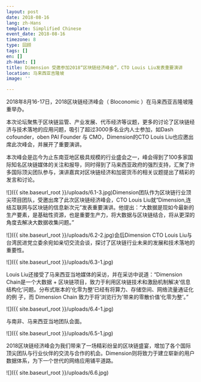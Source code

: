 ```yaml
---
layout: post
date: 2018-08-16
lang: zh-Hans
template: Simplified Chinese
event_date: 2018-08-16
timezone: 8
type: 回顾
tags: []
en: []
zh-Hant: []
title: Dimension 受邀参加2018“区块链经济峰会”，CTO Louis Liu发表重要演讲
location: 马来西亚吉隆坡
image: ''

---
```

2018年8月16-17日，2018区块链经济峰会（ Bloconomic ）在马来西亚吉隆坡隆重举办。

本次论坛聚焦于区块链监管、产业发展、代币经济等议题，更多的讨论了区块链经济与技术落地的应用问题，吸引了超过3000多名业内人士参加，如Dash cofounder，oben PAI Founder 与 CMO，Dimension的CTO Louis Liu也应邀出席此次峰会，并展开了重要演讲。

本次峰会是迄今为止东南亚地区极具规模的行业盛会之一，峰会得到了100多家国际知名区块链媒体的关注和报导，同时得到了马来西亚政府的强烈支持，汇聚了许多国际顶尖团队参与，演讲嘉宾对区块链经济和加密货币的相关议题提出了精彩的发言和讨论。

![]({{ site.baseurl_root }}/uploads/6.1-3.jpg)Dimension团队作为区块链行业顶尖项目团队，受邀出席了此次区块链经济峰会，CTO Louis Liu就“Dimension,连结互联网与区块链的信息新次元”发表重要演讲。他提出：“大数据是现如今最新的生产要素，是基础性资源，也是重要生产力，将大数据与区块链结合，将从更深的角度去解决大数据收集问题。”

![]({{ site.baseurl_root }}/uploads/6.2-2.jpg)会后Dimension CTO Louis Liu与台湾民进党立委余宛如亲切交流会谈，探讨了区块链行业未来的发展和技术落地的重要性。

![]({{ site.baseurl_root }}/uploads/6.3-1.jpg)

Louis Liu还接受了马来西亚当地媒体的采访，并在采访中说道：“Dimension Chain是⼀个⼤数据 + 区块链项⽬，致⼒于利⽤区块链技术和激励机制解决’信息结构化’问题。分布式账本的’化零为整’已经有将算⼒、存储空间、⽹络流量通证化的例 ⼦，⽽ Dimension Chain 致⼒于将’浏览⾏为’带来的零散价值’化零为整’。”

![]({{ site.baseurl_root }}/uploads/6.4-1.jpg)

与南非、马来西亚当地团队会面。

![]({{ site.baseurl_root }}/uploads/6.5-1.jpg)

2018区块链经济峰会为我们带来了一场精彩纷呈的区块链盛宴，增加了各个国际顶尖团队与行业伙伴的交流与合作的机会。Dimension则将致力于建立崭新的用户数据体系，为下一个世代的网络应用铺平道路。

![]({{ site.baseurl_root }}/uploads/6.6.jpg)